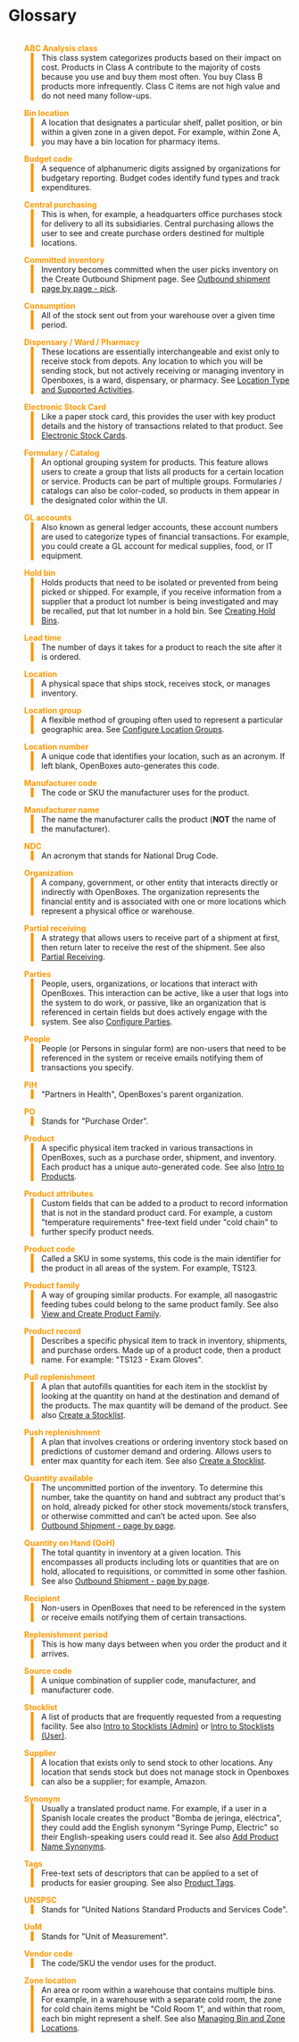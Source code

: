 # Glossary

<style>
  dd {
    border-left: 0.4em solid #ff9800;
    padding-left: 1em;
  }
  dt {
    color: #ff9800;
    font-weight: bold;
    padding: 1em 0 0 2em;
  }
  a {
    text-decoration: underline;
  }
</style>

<html>
<dl>
  <dt>ABC Analysis class</dt>
  <dd>This class system categorizes products based on their impact on cost. Products in Class A contribute to the majority of costs because you use and buy them most often. You buy Class B products more infrequently. Class C items are not high value and do not need many follow-ups.</dd>

  <dt>Bin location</dt>
  <dd>A location that designates a particular shelf, pallet position, or bin within a given zone in a given depot. For example, within Zone A, you may have a bin location for pharmacy items.</dd>

  <dt>Budget code</dt>
  <dd>A sequence of alphanumeric digits assigned by organizations for budgetary reporting. Budget codes identify fund types and track expenditures.</dd>

  <dt>Central purchasing</dt>
  <dd>This is when, for example, a headquarters office purchases stock for delivery to all its subsidiaries. Central purchasing allows the user to see and create purchase orders destined for multiple locations.</dd>

  <dt>Committed inventory</dt>
  <dd>Inventory becomes committed when the user picks inventory on the Create Outbound Shipment page.
  See <a href="https://help.openboxes.com/article/74-outbound-shipment-page-by-page-pick">Outbound shipment page by page - pick</a>.</dd>

  <dt>Consumption</dt>
  <dd>All of the stock sent out from your warehouse over a given time period.</dd>

  <dt>Dispensary / Ward / Pharmacy</dt>
  <dd>These locations are essentially interchangeable and exist only to receive stock from depots. Any location to which you will be sending stock, but not actively receiving or managing inventory in Openboxes, is a ward, dispensary, or pharmacy.
  See <a href="https://help.openboxes.com/article/33-location-type-and-supported-activities">Location Type and Supported Activities</a>.</dd>

  <dt>Electronic Stock Card</dt>
  <dd>Like a paper stock card, this provides the user with key product details and the history of transactions related to that product.
  See <a href="https://help.openboxes.com/article/39-electronic-stock-card">Electronic Stock Cards</a>.</dd>

  <dt>Formulary / Catalog</dt>
  <dd>An optional grouping system for products. This feature allows users to create a group that lists all products for a certain location or service. Products can be part of multiple groups. Formularies / catalogs can also be color-coded, so products in them appear in the designated color within the UI.</dd>

  <dt>GL accounts</dt>
  <dd>Also known as general ledger accounts, these account numbers are used to categorize types of financial transactions. For example, you could create a GL account for medical supplies, food, or IT equipment.</dd>

  <dt>Hold bin</dt>
  <dd>Holds products that need to be isolated or prevented from being picked or shipped. For example, if you receive information from a supplier that a product lot number is being investigated and may be recalled, put that lot number in a hold bin.
  See <a href="https://help.openboxes.com/article/67-creating-hold-bins">Creating Hold Bins</a>.</dd>

  <dt>Lead time</dt>
  <dd>The number of days it takes for a product to reach the site after it is ordered.</dd>

  <dt>Location</dt>
  <dd>A physical space that ships stock, receives stock, or manages inventory.</dd>

  <dt>Location group</dt>
  <dd>A flexible method of grouping often used to represent a particular geographic area.
  See <a href="https://help.openboxes.com/article/35-configure-location-groups">Configure Location Groups</a>.</dd>

  <dt>Location number</dt>
  <dd>A unique code that identifies your location, such as an acronym. If left blank, OpenBoxes auto-generates this code.</dd>

  <dt>Manufacturer code</dt>
  <dd>The code or SKU the manufacturer uses for the product.</dd>

  <dt>Manufacturer name</dt>
  <dd>The name the manufacturer calls the product (<strong>NOT</strong> the name of the manufacturer).</dd>

  <dt>NDC</dt>
  <dd>An acronym that stands for National Drug Code.</dd>

  <dt>Organization</dt>
  <dd>A company, government, or other entity that interacts directly or indirectly with OpenBoxes. The organization represents the financial entity and is associated with one or more locations which represent a physical office or warehouse.</dd>

  <dt>Partial receiving</dt>
  <dd>A strategy that allows users to receive part of a shipment at first, then return later to receive the rest of the shipment.
  See also <a href="https://help.openboxes.com/article/300-partial-receiving">Partial Receiving</a>.</dd>

  <dt>Parties</dt>
  <dd>People, users, organizations, or locations that interact with OpenBoxes. This interaction can be active, like a user that logs into the system to do work, or passive, like an organization that is referenced in certain fields but does actively engage with the system.
  See also <a href="https://help.openboxes.com/article/31-configure-parties">Configure Parties</a>.</dd>

  <dt>People</dt>
  <dd>People (or Persons in singular form) are non-users that need to be referenced in the system or receive emails notifying them of transactions you specify.</dd>

  <dt>PiH</dt>
  <dd>"Partners in Health", OpenBoxes's parent organization.</dd>

  <dt>PO</dt>
  <dd>Stands for "Purchase Order".</dd>

  <dt>Product</dt>
  <dd>A specific physical item tracked in various transactions in OpenBoxes, such as a purchase order, shipment, and inventory. Each product has a unique auto-generated code.
  See also <a href="https://help.openboxes.com/article/65-intro-to-products">Intro to Products</a>.</dd>

  <dt>Product attributes</dt>
  <dd>Custom fields that can be added to a product to record information that is not in the standard product card. For example, a custom "temperature requirements" free-text field under "cold chain" to further specify product needs.</dd>

  <dt>Product code</dt>
  <dd>Called a SKU in some systems, this code is the main identifier for the product in all areas of the system. For example, TS123.</dd>

  <dt>Product family</dt>
  <dd>A way of grouping similar products. For example, all nasogastric feeding tubes could belong to the same product family.
  See also <a href="https://help.openboxes.com/article/388-product-family-create-and-add">View and Create Product Family</a>.</dd>

  <dt>Product record</dt>
  <dd>Describes a specific physical item to track in inventory, shipments, and purchase orders. Made up of a product code, then a product name. For example: "TS123 - Exam Gloves".</dd>

  <dt>Pull replenishment</dt>
  <dd>A plan that autofills quantities for each item in the stocklist by looking at the quantity on hand at the destination and demand of the products. The max quantity will be demand of the product.
  See also <a href="https://help.openboxes.com/article/54-create-a-stocklist">Create a Stocklist</a>.</dd>

  <dt>Push replenishment</dt>
  <dd>A plan that involves creations or ordering inventory stock based on predictions of customer demand and ordering. Allows users to enter max quantity for each item.
  See also <a href="https://help.openboxes.com/article/54-create-a-stocklist">Create a Stocklist</a>.</dd>

  <dt>Quantity available</dt>
  <dd>The uncommitted portion of the inventory. To determine this number, take the quantity on hand and subtract any product that's on hold, already picked for other stock movements/stock transfers, or otherwise committed and can’t be acted upon.
  See also <a href="https://help.openboxes.com/article/73-outbound-shipment-page-by-page-edit">Outbound Shipment - page by page</a>.</dd>

  <dt>Quantity on Hand (QoH)</dt>
  <dd>The total quantity in inventory at a given location. This encompasses all products including lots or quantities that are on hold, allocated to requisitions, or committed in some other fashion.
  See also <a href="https://help.openboxes.com/article/73-outbound-shipment-page-by-page-edit">Outbound Shipment - page by page</a>.</dd>

  <dt>Recipient</dt>
  <dd>Non-users in OpenBoxes that need to be referenced in the system or receive emails notifying them of certain transactions.</dd>

  <dt>Replenishment period</dt>
  <dd>This is how many days between when you order the product and it arrives.</dd>

  <dt>Source code</dt>
  <dd>A unique combination of supplier code, manufacturer, and manufacturer code.</dd>

  <dt>Stocklist</dt>
  <dd>A list of products that are frequently requested from a requesting facility.
  See also <a href="https://help.openboxes.com/article/362-intro-to-stock-list">Intro to Stocklists (Admin)</a> or <a href="https://help.openboxes.com/article/52-intro-to-stocklists">Intro to Stocklists (User)</a>.</dd>

  <dt>Supplier</dt>
  <dd>A location that exists only to send stock to other locations. Any location that sends stock but does not manage stock in Openboxes can also be a supplier; for example, Amazon.</dd>

  <dt>Synonym</dt>
  <dd>Usually a translated product name. For example, if a user in a Spanish locale creates the product "Bomba de jeringa, eléctrica", they could add the English synonym "Syringe Pump, Electric" so their English-speaking users could read it.
  See also <a href="https://help.openboxes.com/article/396-translate-product-names">Add Product Name Synonyms</a>.</dd>

  <dt>Tags</dt>
  <dd>Free-text sets of descriptors that can be applied to a set of products for easier grouping.
  See also <a href="https://help.openboxes.com/article/374-product-tag">Product Tags</a>.</dd>

  <dt>UNSPSC</dt>
  <dd>Stands for "United Nations Standard Products and Services Code".</dd>

  <dt>UoM</dt>
  <dd>Stands for "Unit of Measurement".</dd>

  <dt>Vendor code</dt>
  <dd>The code/SKU the vendor uses for the product.</dd>

  <dt>Zone location</dt>
  <dd>An area or room within a warehouse that contains multiple bins. For example, in a warehouse with a separate cold room, the zone for cold chain items might be "Cold Room 1", and within that room, each bin might represent a shelf.
  See also <a href="https://help.openboxes.com/article/289-managing-bin-and-zone-locations">Managing Bin and Zone Locations</a>.</dd>
</dl>
</html>